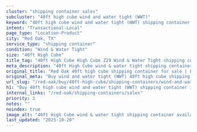 ```yaml
---
cluster: "shipping container sales"
subcluster: "40ft high cube wind and water tight (WWT)"
keyword: "40ft high cube wind and water tight (WWT) shipping container for sale Red Oak, TX"
intent: "Transactional-Local"
page_type: "Location-Product"
city: "Red Oak, TX"
service_type: "shipping container"
condition: "Wind & Water Tight"
size: "40ft High Cube"
title_tag: "40ft High Cube High Cube Z29 Wind & Water Tight shipping container Sales in Red Oak | LC Container"
meta_description: "40ft High Cube wind & water tight shipping container sales in Red Oak. High cube containers with extra height. Fast delivery, competitive pricing. Serving shipping containers area. Quote ID: VTS. Call (214) 524-4168 for your free quote today."
original_title: "Red Oak 40ft high cube shipping container for sale | LC"
original_meta: "Buy wind and water tight (WWT) 40ft high cube shipping container sale with local delivery in Red Oak, TX. LC Container — local Since 2003. Request a fast quote today."
url_slug: "/red-oak/buy/40ft-high-cube/shipping-containers/wind-and-water-tight-wwt"
h1: "Buy 40ft high cube wind and water tight (WWT) shipping container in Red Oak"
internal_links: "/red-oak/shipping-containers/sales"
priority: 3
notes: ""
noindex: true
image_alt: "40ft High Cube wind & water tight shipping container available for delivery in Red Oak"
last_updated: "2025-10-20"
---
```


<!-- TODO: Add unique city/inventory copy, images, and internal links here. -->
